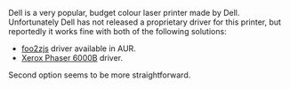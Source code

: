 Dell is a very popular, budget colour laser printer made by Dell. Unfortunately Dell has not released a proprietary driver for this printer, but reportedly it works fine with both of the following solutions:

*   [foo2zjs](https://aur.archlinux.org/packages/foo2zjs/) driver available in AUR.
*   [Xerox Phaser 6000B](/index.php/CUPS/Printer-specific_problems#Phaser_6000B "CUPS/Printer-specific problems") driver.

Second option seems to be more straightforward.
